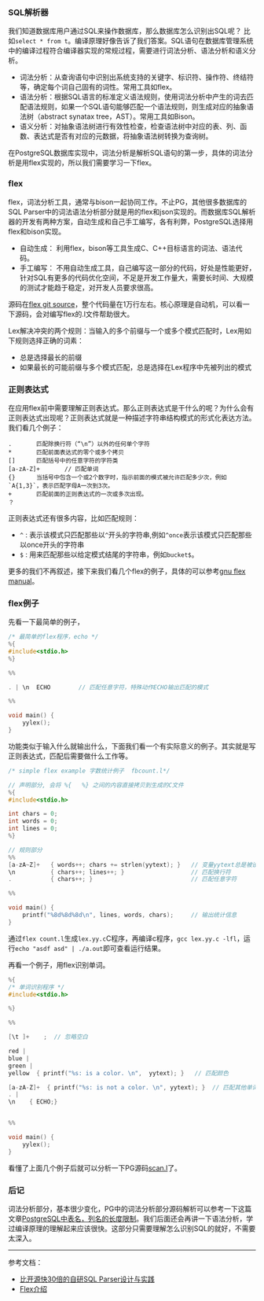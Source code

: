
### SQL解析器
我们知道数据库用户通过SQL来操作数据库，那么数据库怎么识别出SQL呢？ 比如`select * from t`。编译原理好像告诉了我们答案。SQL语句在数据库管理系统中的编译过程符合编译器实现的常规过程，需要进行词法分析、语法分析和语义分析。
- 词法分析：从查询语句中识别出系统支持的关键字、标识符、操作符、终结符等，确定每个词自己固有的词性。常用工具如flex。
- 语法分析：根据SQL语言的标准定义语法规则，使用词法分析中产生的词去匹配语法规则，如果一个SQL语句能够匹配一个语法规则，则生成对应的抽象语法树（abstract synatax tree，AST）。常用工具如Bison。
- 语义分析：对抽象语法树进行有效性检查，检查语法树中对应的表、列、函数、表达式是否有对应的元数据，将抽象语法树转换为查询树。


在PostgreSQL数据库实现中，词法分析是解析SQL语句的第一步，具体的词法分析是用flex实现的，所以我们需要学习一下flex。

### flex
flex，词法分析工具，通常与bison一起协同工作。不止PG，其他很多数据库的SQL Parser中的词法语法分析部分就是用的flex和json实现的。而数据库SQL解析器的开发有两种方案，自动生成和自己手工编写，各有利弊，PostgreSQL选择用flex和bison实现。
- 自动生成： 利用flex，bison等工具生成C、C++目标语言的词法、语法代码。
- 手工编写： 不用自动生成工具，自己编写这一部分的代码，好处是性能更好，针对SQL有更多的代码优化空间，不足是开发工作量大，需要长时间、大规模的测试才能趋于稳定，对开发人员要求很高。

源码在[flex git source](https://github.com/westes/flex)，整个代码量在1万行左右。核心原理是自动机，可以看一下源码，会对编写flex的.l文件帮助很大。


Lex解决冲突的两个规则：当输入的多个前缀与一个或多个模式匹配时，Lex用如下规则选择正确的词素：
- 总是选择最长的前缀
- 如果最长的可能前缀与多个模式匹配，总是选择在Lex程序中先被列出的模式

### 正则表达式
在应用flex前中需要理解正则表达式。那么正则表达式是干什么的呢？为什么会有正则表达式出现呢？正则表达式就是一种描述字符串结构模式的形式化表达方法。我们看几个例子：
```
.       匹配除换行符（“\n”）以外的任何单个字符
*       匹配前面表达式的零个或多个拷贝
[]      匹配括号中的任意字符的字符类
[a-zA-Z]+       // 匹配单词
{}      当括号中包含一个或2个数字时，指示前面的模式被允许匹配多少次，例如`A{1,3}`，表示匹配字母A一次到3次。
+       匹配前面的正则表达式的一次或多次出现。
？      
```
正则表达式还有很多内容，比如匹配规则：
- `^` : 表示该模式只匹配那些以`^`开头的字符串,例如`^once`表示该模式只匹配那些以once开头的字符串
- `$` : 用来匹配那些以给定模式结尾的字符串，例如`bucket$`。

更多的我们不再叙述，接下来我们看几个flex的例子，具体的可以参考[gnu flex manual](../reference/flex.pdf)。
### flex例子

先看一下最简单的例子，
```c++
/* 最简单的flex程序，echo */
%{
#include<stdio.h>
%}

%%

. | \n  ECHO        // 匹配任意字符，特殊动作ECHO输出匹配的模式

%%

void main() {
    yylex();
}
```
功能类似于输入什么就输出什么，下面我们看一个有实际意义的例子。其实就是写正则表达式，匹配后需要做什么工作等。
```c++
/* simple flex example 字数统计例子  fbcount.l*/

// 声明部分, 会将 %{   %} 之间的内容直接拷贝到生成的C文件
%{
#include<stdio.h>

int chars = 0;
int words = 0;
int lines = 0;
%}

// 规则部分
%%
[a-zA~Z]+   { words++; chars += strlen(yytext); }   // 变量yytext总是被设为指向本次匹配的输入文本
\n          { chars++; lines++; }                   // 匹配换行符
.           { chars++; }                            // 匹配任意字符

%%

void main() {
    printf("%8d%8d%8d\n", lines, words, chars);     // 输出统计信息
}

```

通过`flex count.l`生成`lex.yy.c`C程序，再编译c程序，`gcc lex.yy.c -lfl`，运行`echo "asdf asd" | ./a.out`即可查看运行结果。

再看一个例子，用flex识别单词。
```c++
%{
/* 单词识别程序 */
#include<stdio.h>

%}

%%

[\t ]+    ;  // 忽略空白      

red | 
blue | 
green |  
yellow  { printf("%s: is a color. \n",  yytext); }   // 匹配颜色

[a-zA-Z]+  { printf("%s: is not a color. \n", yytext); }  // 匹配其他单词
. | 
\n    { ECHO;}      


%%

void main() {
    yylex();
}
```

看懂了上面几个例子后就可以分析一下PG源码[scan.l](https://github.com/postgres/postgres/blob/master/src/backend/parser/scan.l)了。

### 后记

词法分析部分，基本很少变化，PG中的词法分析部分源码解析可以参考一下这篇文章[PostgreSQL中表名，列名的长度限制](./PostgreSQL中表名列名长度限制.md)。我们后面还会再讲一下语法分析，学过编译原理的理解起来应该很快。这部分只需要理解怎么识别SQL的就好，不需要太深入。


---

参考文档：
- [比开源快30倍的自研SQL Parser设计与实践](https://segmentfault.com/a/1190000040176069)
- [Flex介绍](https://zhuanlan.zhihu.com/p/89473441)
